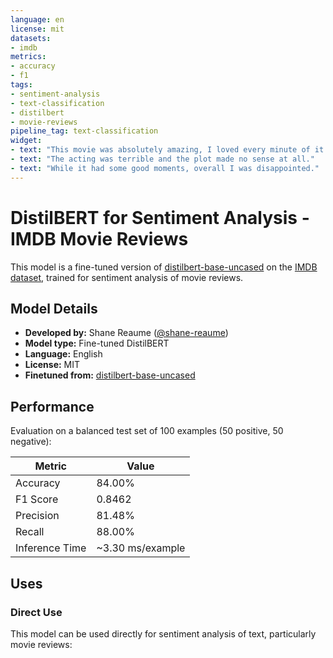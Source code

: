 ```yaml
---
language: en
license: mit
datasets:
- imdb
metrics:
- accuracy
- f1
tags:
- sentiment-analysis
- text-classification
- distilbert
- movie-reviews
pipeline_tag: text-classification
widget:
- text: "This movie was absolutely amazing, I loved every minute of it!"
- text: "The acting was terrible and the plot made no sense at all."
- text: "While it had some good moments, overall I was disappointed."
---
```


# DistilBERT for Sentiment Analysis - IMDB Movie Reviews

This model is a fine-tuned version of [distilbert-base-uncased](https://huggingface.co/distilbert-base-uncased) on the [IMDB dataset](https://huggingface.co/datasets/imdb), trained for sentiment analysis of movie reviews.

## Model Details

- **Developed by:** Shane Reaume ([@shane-reaume](https://huggingface.co/shane-reaume))
- **Model type:** Fine-tuned DistilBERT
- **Language:** English
- **License:** MIT
- **Finetuned from:** [distilbert-base-uncased](https://huggingface.co/distilbert-base-uncased)

## Performance

Evaluation on a balanced test set of 100 examples (50 positive, 50 negative):

| Metric | Value |
|--------|-------|
| Accuracy | 84.00% |
| F1 Score | 0.8462 |
| Precision | 81.48% |
| Recall | 88.00% |
| Inference Time | ~3.30 ms/example |

## Uses

### Direct Use

This model can be used directly for sentiment analysis of text, particularly movie reviews:

